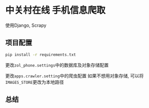 # 中关村在线 手机信息爬取

使用Django, Scrapy

## 项目配置

```bash
pip install -r requirements.txt
```

更改`zol_phone.settings`中的数据库及对象存储配置

更改`apps.crawler.setting`中的爬虫配置
如果不想用对象存储, 可以将`IMAGES_STORE`更改为本地路径

## 总结

